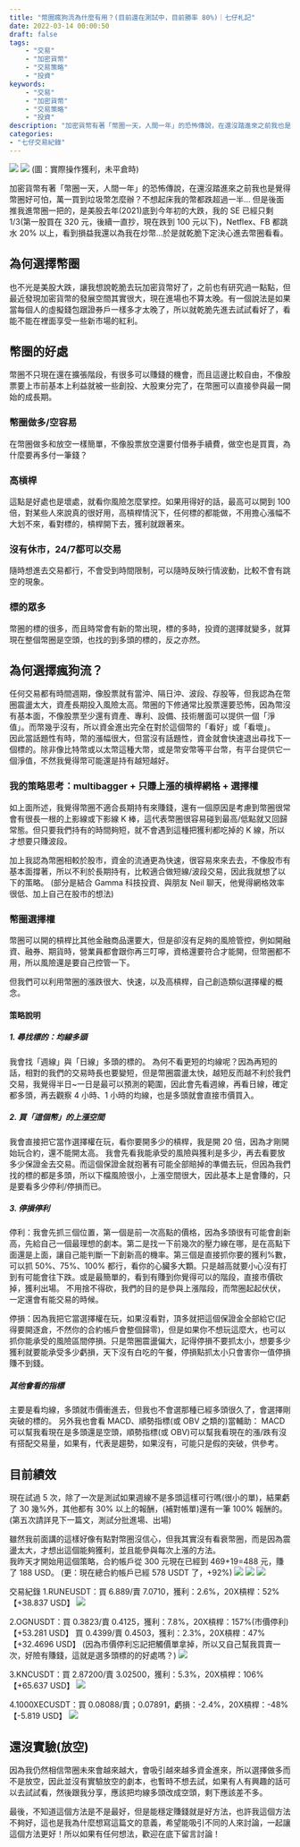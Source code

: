 ```yaml
---
title: "幣圈瘋狗流為什麼有用？(目前還在測試中，目前勝率 80%)｜七仔札記"
date: 2022-03-14 00:00:50
draft: false
tags: 
    - "交易"
    - "加密貨幣"
    - "交易策略"
    - "投資"
keywords:
    - "交易"
    - "加密貨幣"
    - "交易策略"
    - "投資"
description: "加密貨幣有著「幣圈一天，人間一年」的恐怖傳說，在還沒踏進來之前我也是覺得幣圈好可怕...但是後面推我進幣圈一把的，是美股的大跌，看到損益我還以為我在炒幣...於是就乾脆下定決心進去幣圈看看。"
categories:
- "七仔交易紀錄"
---
```

![](https://i.imgur.com/L53FDdf.png)
![](https://i.imgur.com/IzIlp4j.png)
(圖：實際操作獲利，未平倉時)

加密貨幣有著「幣圈一天，人間一年」的恐怖傳說，在還沒踏進來之前我也是覺得幣圈好可怕，萬一買到垃圾幣怎麼辦？不想起床我的幣都跌超過一半...
但是後面推我進幣圈一把的，是美股去年(2021)底到今年初的大跌，我的 SE 已經只剩 1/3(第一股買在 320 元，後續一直抄，現在跌到 100 元以下)，Netflex、FB 都跳水 20% 以上，看到損益我還以為我在炒幣...於是就乾脆下定決心進去幣圈看看。

## 為何選擇幣圈
也不光是美股大跌，讓我想說乾脆去玩加密貨幣好了，之前也有研究過一點點，但最近發現加密貨幣的發展空間其實很大，現在進場也不算太晚。有一個說法是如果當每個人的虛擬錢包跟證券戶一樣多才太晚了，所以就乾脆先進去試試看好了，看能不能在裡面享受一些新市場的紅利。  

## 幣圈的好處
幣圈不只現在還在擴張階段，有很多可以賺錢的機會，而且這邊比較自由，不像股票要上市前基本上利益就被一些創投、大股東分完了，在幣圈可以直接參與最一開始的成長期。
### 幣圈做多/空容易
在幣圈做多和放空一樣簡單，不像股票放空還要付借券手續費，做空也是買賣，為什麼要再多付一筆錢？
### 高槓桿
這點是好處也是壞處，就看你風險怎麼掌控。如果用得好的話，最高可以開到 100 倍，對某些人來說真的很好用，高槓桿情況下，任何標的都能做，不用擔心漲幅不大划不來，看對標的，槓桿開下去，獲利就跟著來。
### 沒有休市，24/7都可以交易
隨時想進去交易都行，不會受到時間限制，可以隨時反映行情波動，比較不會有跳空的現象。  

### 標的眾多
幣圈的標的很多，而且時常會有新的幣出現，標的多時，投資的選擇就變多，就算現在整個幣圈是空頭，也找的到多頭的標的，反之亦然。  

## 為何選擇瘋狗流？
任何交易都有時間週期，像股票就有當沖、隔日沖、波段、存股等，但我認為在幣圈震盪太大，資產長期投入風險太高。幣圈的下修通常比股票還要恐怖，因為幣沒有基本面，不像股票至少還有資產、專利、設備、技術層面可以提供一個「淨值」。而幣幾乎沒有，所以資金進出完全在對於這個幣的「看好」或「看壞」。  
因此當話題性有時，幣的漲幅很大，但當沒有話題性，資金就會快速退出尋找下一個標的。除非像比特幣或以太幣這種大幣，或是幣安幣等平台幣，有平台提供它一個淨值，不然我覺得幣可能還是持有越短越好。  


### 我的策略思考：multibagger + 只賺上漲的槓桿網格 + 選擇權
如上面所述，我覺得幣圈不適合長期持有來賺錢，還有一個原因是考慮到幣圈很常會有很長一根的上影線或下影線 K 棒，這代表幣圈很容易碰到最高/低點就又回歸常態。但只要我們持有的時間夠短，就不會遇到這種把獲利都吃掉的 K 線，所以才想要只賺波段。  

加上我認為幣圈相較於股市，資金的流通更為快速，很容易來來去去，不像股市有基本面撐著，所以不利於長期持有，比較適合做短線/波段交易，因此我就想了以下的策略。
(部分是結合 Gamma 科技投資、與朋友 Neil 聊天，他覺得網格效率很低、加上自己在股市的想法)

### 幣圈選擇權
幣圈可以開的槓桿比其他金融商品還要大，但是卻沒有足夠的風險管控，例如開融資、融券、期貨時，營業員都會跟你再三叮嚀，資格還要符合才能開，但幣圈都不用，所以風險還是要自己控管一下。  

但我們可以利用幣圈的漲跌很大、快速，以及高槓桿，自己創造類似選擇權的概念。  
#### 策略說明
##### 1. 尋找標的：均線多頭
   我會找「週線」與「日線」多頭的標的。
   為何不看更短的均線呢？因為再短的話，相對的我們的交易時長也要變短，但是幣圈震盪太快，越短反而越不利於我們交易，我覺得半日~一日是最可以預測的範圍，因此會先看週線，再看日線，確定都多頭，再去觀察 4 小時、1 小時的均線，也是多頭就會直接市價買入。
   
##### 2. 買「這個幣」的上漲空間
   我會直接把它當作選擇權在玩，看你要開多少的槓桿，我是開 20 倍，因為才剛開始玩合約，還不能開太高。
   我會先看我能承受的風險與獲利是多少，再去看要放多少保證金去交易。而這個保證金就抱著有可能全部賠掉的準備去玩，但因為我們找的標的都是多頭，所以下檔風險很小，上漲空間很大，因此基本上是會賺的，只是要看多少停利/停損而已。  
   
##### 3. 停損停利
   停利：我會先抓三個位置，第一個是前一次高點的價格，因為多頭很有可能會創新高，先給自己一個最理想的劇本。第二是找一下前幾次的壓力線在哪，是在高點下面還是上面，讓自己能判斷一下創新高的機率。第三個是直接抓你要的獲利%數，可以抓 50%、75%、100% 都行，看你的心臟多大顆。只是越高就要小心沒有打到有可能會往下跌。或是最簡單的，看到有賺到你覺得可以的階段，直接市價砍掉，獲利出場。
   不用捨不得砍，我們的目的是參與上漲階段，而幣圈起起伏伏，一定還會有能交易的時候。  
   
   停損：因為我把它當選擇權在玩，如果沒看對，頂多就把這個保證金全部給它(記得要開逐倉，不然你的合約帳戶會整個歸零)，但是如果你不想玩這麼大，也可以抓你能承受的風險區間停損。只是幣圈震盪偏大，記得停損不要抓太小，想要多少獲利就要能承受多少虧損，天下沒有白吃的午餐，停損點抓太小只會害你一值停損賺不到錢。  
   
##### 其他會看的指標
主要是看均線，多頭就市價衝進去，但我也不會選那種已經多頭很久了，會選擇剛突破的標的。
另外我也會看 MACD、順勢指標(或 OBV 之類的)當輔助：
MACD 可以幫我看現在是多頭還是空頭，順勢指標(或 OBV)可以幫我看現在的漲/跌有沒有搭配交易量，如果有，代表是趨勢，如果沒有，可能只是假的突破，供參考。

## 目前績效
現在試過 5 次，除了一次是測試如果週線不是多頭這樣可行嗎(很小的單)，結果虧了 30 幾%外，其他都有 30% 以上的報酬，(補對帳單)還有一筆 100% 報酬的。  
(第五次請詳見下一篇文，測試分批進場、出場)

雖然我前面講的這樣好像有點對幣圈沒信心，但我其實沒有看衰幣圈，而是因為震盪太大，才想出這個能夠獲利，並且能參與每次上漲的方法。  
我昨天才開始用這個策略，合約帳戶從 300 元現在已經到 469+19=488 元，賺了 188 USD。
(更：現在總合約帳戶已經 578 USDT 了，+92%)
![](https://i.imgur.com/xpBw7qU.png)
![](https://i.imgur.com/O5WtdeN.png)
![](https://i.imgur.com/SduWOF6.png)

交易紀錄
1.RUNEUSDT：買 6.889/賣 7.0710，獲利：2.6%，20X槓桿：52% 【+38.837 USD】
![](https://i.imgur.com/LfH899h.png)

2.OGNUSDT：買 0.3823/賣 0.4125，獲利：7.8%，20X槓桿：157%(市價停利) 【+53.281 USD】
買 0.4399/賣 0.4503，獲利：2.3%，20X槓桿：47% 【+32.4696 USD】
(因為市價停利忘記把觸價單拿掉，所以又自己幫我買賣一次，好險有賺錢，這就是選多頭標的的好處嗎？)
![](https://i.imgur.com/JN2KLdW.png)

3.KNCUSDT：買 2.87200/賣 3.02500，獲利：5.3%，20X槓桿：106%  【+65.637 USD】
![](https://i.imgur.com/f9xVl9p.png)

4.1000XECUSDT：買 0.08088/賣；0.07891，虧損：-2.4%，20X槓桿：-48% 【-5.819 USD】
![](https://i.imgur.com/157aBVB.png)




## 還沒實驗(放空)
因為我仍然相信幣圈未來會越來越大，會吸引越來越多資金進來，所以選擇做多而不是放空，因此並沒有實驗放空的劇本，也暫時不想去試，如果有人有興趣的話可以去試試看，然後跟我分享，應該把均線多頭改成空頭，剩下應該差不多。  

最後，不知道這個方法是不是最好，但是能穩定賺錢就是好方法，也許我這個方法不夠好，這也是我為什麼想寫這篇文的意義，希望能吸引不同的人來討論，一起讓這個方法更好！所以如果有任何想法，歡迎在底下留言討論！  